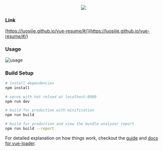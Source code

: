 <p align="center">
  <img src="https://github.com/luosijie/Front-end-Blog/blob/master/img/logo_vue_resume.jpg?raw=true">
</p>

### Link

[https://luosijie.github.io/vue-resume/#/](https://luosijie.github.io/vue-resume/#/)

### Usage

![usage](https://github.com/luosijie/Front-end-Blog/blob/master/img/vue_resume_usage.PNG?raw=true)

### Build Setup

``` bash
# install dependencies
npm install

# serve with hot reload at localhost:8080
npm run dev

# build for production with minification
npm run build

# build for production and view the bundle analyzer report
npm run build --report
```

For detailed explanation on how things work, checkout the [guide](http://vuejs-templates.github.io/webpack/) and [docs for vue-loader](http://vuejs.github.io/vue-loader).
